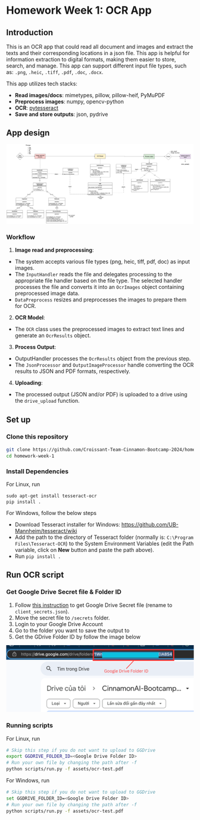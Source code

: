 # Homework Week 1: OCR App

## Introduction

This is an OCR app that could read all document and images and extract the texts and their corresponding locations in a json file. This app is helpful for information extraction to digital formats, making them easier to store, search, and manage. This app can support different input file types, such as: ``.png``, ``.heic``, ``.tiff``, ``.pdf``, ``.doc``, ``.docx``.

This app utilizes tech stacks:
- **Read images/docs**: mimetypes, pillow, pillow-heif, PyMuPDF
- **Preprocess images**: numpy, opencv-python
- **OCR**: [pytesseract](https://pypi.org/project/pytesseract/)
- **Save and store outputs**: json, pydrive

## App design


![App design image](docs/code_design.jpg)

### Workflow
1. **Image read and preprocessing**:
- The system accepts various file types (png, heic, tiff, pdf, doc) as input images.
- The ``InputHandler`` reads the file and delegates processing to the appropriate file handler based on the file type. The selected handler processes the file and converts it into an ``OcrImages`` object containing preprocessed image data.
- ``DataPreprocess`` resizes and preprocesses the images to prepare them for OCR.

2. **OCR Model**:
- The ``OCR`` class uses the preprocessed images to extract text lines and generate an ``OcrResults`` object.

3. **Process Output**:
- OutputHandler processes the ``OcrResults`` object from the previous step.
- The ``JsonProcessor`` and ``OutputImageProcessor`` handle converting the OCR results to JSON and PDF formats, respectively.

4. **Uploading**:
- The processed output (JSON and/or PDF) is uploaded to a drive using the ``drive_upload`` function.

## Set up

### Clone this repository
```bash
git clone https://github.com/Croissant-Team-Cinnamon-Bootcamp-2024/homework-week-1.git
cd homework-week-1
```

### Install Dependencies

For Linux, run
```
sudo apt-get install tesseract-ocr
pip install .
```

For Windows, follow the below steps
- Download Tesseract installer for Windows: https://github.com/UB-Mannheim/tesseract/wiki
- Add the path to the directory of Tesseract folder (normally is: ```C:\Program Files\Tesseract-OCR```) to the System Environment Variables (edit the Path variable, click on **New** button and paste the path above).
- Run ```pip install .```


## Run OCR script

### Get Google Drive Secret file & Folder ID

1. Follow [this instruction](https://pythonhosted.org/PyDrive/quickstart.html) to get Google Drive Secret file (rename to `client_secrets.json`).
2. Move the secret file to `/secrets` folder.
3. Login to your Google Drive Account
4. Go to the folder you want to save the output to
3. Get the GDrive Folder ID by follow the image below

![alt text](docs/gdrive_folder_id.png)

### Running scripts

For Linux, run
```bash
# Skip this step if you do not want to upload to GGDrive
export GGDRIVE_FOLDER_ID=<Google Drive Folder ID>
# Run your own file by changing the path after -f
python scripts/run.py -f assets/ocr-test.pdf
```

For Windows, run
```bash
# Skip this step if you do not want to upload to GGDrive
set GGDRIVE_FOLDER_ID=<Google Drive Folder ID>
# Run your own file by changing the path after -f
python scripts/run.py -f assets/ocr-test.pdf
```
